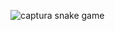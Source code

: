 


![captura snake game](https://github.com/TiagoPdaS/snake-game/assets/77899501/ab08bd5a-adb3-4d47-a3d7-023224d48259)
